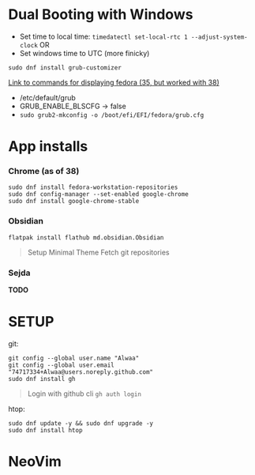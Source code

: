 # Dual Booting with Windows
- Set time to local time: `timedatectl set-local-rtc 1 --adjust-system-clock`
  OR
- Set windows time to UTC (more finicky)

```
sudo dnf install grub-customizer
```
[Link to commands for displaying fedora (35, but worked with 38)](https://youtu.be/VaIgbTOvAd0?si=tuTmIvhpZAOa1L6t&t=1083)
- /etc/default/grub
- GRUB_ENABLE_BLSCFG -> false
- `sudo grub2-mkconfig -o /boot/efi/EFI/fedora/grub.cfg `
# App installs
### Chrome (as of 38)
```
sudo dnf install fedora-workstation-repositories
sudo dnf config-manager --set-enabled google-chrome
sudo dnf install google-chrome-stable
```

### Obsidian
```
flatpak install flathub md.obsidian.Obsidian
```

> Setup Minimal Theme
> Fetch git repositories

### Sejda
**TODO**
# SETUP

git:
```
git config --global user.name "Alwaa"
git config --global user.email "74717334+Alwaa@users.noreply.github.com"
sudo dnf install gh
```
> Login with github cli `gh auth login`

htop:
```
sudo dnf update -y && sudo dnf upgrade -y
sudo dnf install htop
```


# NeoVim
